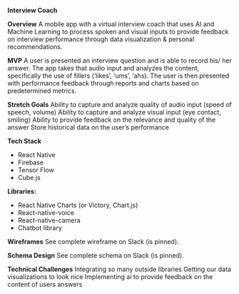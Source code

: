 **Interview Coach**

**Overview**
A mobile app with a virtual interview coach that uses AI and Machine Learning to process spoken and visual inputs to provide feedback on interview performance through data visualization & personal recommendations.

**MVP**
A user is presented an interview question and is able to record his/ her answer.
The app takes that audio input and analyzes the content, specifically the use of fillers (‘likes’, ‘ums’, ‘ahs).
The user is then presented with performance feedback through reports and charts based on predetermined metrics.

**Stretch Goals**
Ability to capture and analyze quality of audio input (speed of speech, volume)
Ability to capture and analyze visual input (eye contact, smiling)
Ability to provide feedback on the relevance and quality of the answer
Store historical data on the user’s performance

**Tech Stack**
- React Native
- Firebase
- Tensor Flow
- Cube.js

**Libraries:**
- React Native Charts (or Victory, Chart.js)
- React-native-voice
- React-native-camera
- Chatbot library
 
**Wireframes**
See complete wireframe on Slack (is pinned).

**Schema Design**
See complete schema on Slack (is pinned).

**Technical Challenges**
Integrating so many outside libraries
Getting our data visualizations to look nice
Implementing ai to provide feedback on the content of users answers

